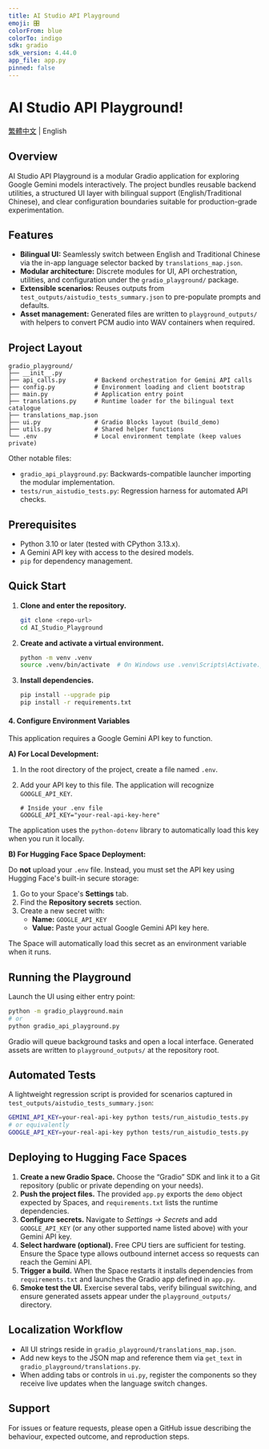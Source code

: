 ```yaml
---
title: AI Studio API Playground
emoji: 🎛️
colorFrom: blue
colorTo: indigo
sdk: gradio
sdk_version: 4.44.0
app_file: app.py
pinned: false
---
```


# AI Studio API Playground!

[繁體中文](README.zh-TW.md) | English

## Overview
AI Studio API Playground is a modular Gradio application for exploring Google Gemini
models interactively. The project bundles reusable backend utilities, a structured
UI layer with bilingual support (English/Traditional Chinese), and clear
configuration boundaries suitable for production-grade experimentation.

## Features
- **Bilingual UI:** Seamlessly switch between English and Traditional Chinese via
the in-app language selector backed by `translations_map.json`.
- **Modular architecture:** Discrete modules for UI, API orchestration, utilities,
and configuration under the `gradio_playground/` package.
- **Extensible scenarios:** Reuses outputs from `test_outputs/aistudio_tests_summary.json`
to pre-populate prompts and defaults.
- **Asset management:** Generated files are written to `playground_outputs/` with
helpers to convert PCM audio into WAV containers when required.

## Project Layout
```
gradio_playground/
├── __init__.py
├── api_calls.py        # Backend orchestration for Gemini API calls
├── config.py           # Environment loading and client bootstrap
├── main.py             # Application entry point
├── translations.py     # Runtime loader for the bilingual text catalogue
├── translations_map.json
├── ui.py               # Gradio Blocks layout (build_demo)
├── utils.py            # Shared helper functions
└── .env                # Local environment template (keep values private)
```
Other notable files:
- `gradio_api_playground.py`: Backwards-compatible launcher importing the modular
  implementation.
- `tests/run_aistudio_tests.py`: Regression harness for automated API checks.

## Prerequisites
- Python 3.10 or later (tested with CPython 3.13.x).
- A Gemini API key with access to the desired models.
- `pip` for dependency management.

## Quick Start
1. **Clone and enter the repository.**
   ```bash
   git clone <repo-url>
   cd AI_Studio_Playground
   ```
2. **Create and activate a virtual environment.**
   ```bash
   python -m venv .venv
   source .venv/bin/activate  # On Windows use .venv\Scripts\Activate.ps1
   ```
3. **Install dependencies.**
   ```bash
   pip install --upgrade pip
   pip install -r requirements.txt
   ```
#### 4. Configure Environment Variables

This application requires a Google Gemini API key to function.

**A) For Local Development:**

1.  In the root directory of the project, create a file named `.env`.
2.  Add your API key to this file. The application will recognize `GOOGLE_API_KEY`.

    ```
    # Inside your .env file
    GOOGLE_API_KEY="your-real-api-key-here"
    ```
The application uses the `python-dotenv` library to automatically load this key when you run it locally.

**B) For Hugging Face Space Deployment:**

Do **not** upload your `.env` file. Instead, you must set the API key using Hugging Face's built-in secure storage:

1.  Go to your Space's **Settings** tab.
2.  Find the **Repository secrets** section.
3.  Create a new secret with:
    *   **Name:** `GOOGLE_API_KEY`
    *   **Value:** Paste your actual Google Gemini API key here.

The Space will automatically load this secret as an environment variable when it runs.

## Running the Playground
Launch the UI using either entry point:
```bash
python -m gradio_playground.main
# or
python gradio_api_playground.py
```
Gradio will queue background tasks and open a local interface. Generated assets
are written to `playground_outputs/` at the repository root.

## Automated Tests
A lightweight regression script is provided for scenarios captured in
`test_outputs/aistudio_tests_summary.json`:
```bash
GEMINI_API_KEY=your-real-api-key python tests/run_aistudio_tests.py
# or equivalently
GOOGLE_API_KEY=your-real-api-key python tests/run_aistudio_tests.py
```

## Deploying to Hugging Face Spaces
1. **Create a new Gradio Space.** Choose the “Gradio” SDK and link it to a Git
   repository (public or private depending on your needs).
2. **Push the project files.** The provided `app.py` exports the `demo` object
   expected by Spaces, and `requirements.txt` lists the runtime dependencies.
3. **Configure secrets.** Navigate to *Settings → Secrets* and add
   `GOOGLE_API_KEY` (or any other supported name listed above) with your Gemini
   API key.
4. **Select hardware (optional).** Free CPU tiers are sufficient for testing.
   Ensure the Space type allows outbound internet access so requests can reach
   the Gemini API.
5. **Trigger a build.** When the Space restarts it installs dependencies from
   `requirements.txt` and launches the Gradio app defined in `app.py`.
6. **Smoke test the UI.** Exercise several tabs, verify bilingual switching,
   and ensure generated assets appear under the `playground_outputs/` directory.

## Localization Workflow
- All UI strings reside in `gradio_playground/translations_map.json`.
- Add new keys to the JSON map and reference them via `get_text` in
  `gradio_playground/translations.py`.
- When adding tabs or controls in `ui.py`, register the components so they
  receive live updates when the language switch changes.

## Support
For issues or feature requests, please open a GitHub issue describing the
behaviour, expected outcome, and reproduction steps.
